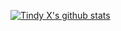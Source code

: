 [![Tindy X's github stats](https://github-readme-stats.vercel.app/api?username=hsichien&include_all_commits=true&show_icons=true)](https://github.com/anuraghazra/github-readme-stats)
